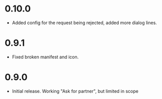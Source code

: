 # 0.10.0

* Added config for the request being rejected, added more dialog lines.

# 0.9.1

* Fixed broken manifest and icon.

# 0.9.0
 
* Initial release. Working "Ask for partner", but limited in scope